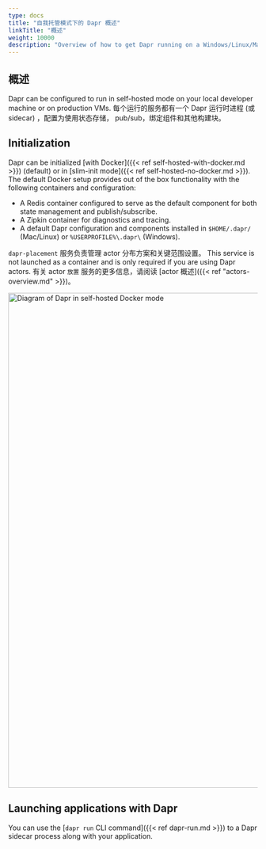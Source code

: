 ```yaml
---
type: docs
title: "自我托管模式下的 Dapr 概述"
linkTitle: "概述"
weight: 10000
description: "Overview of how to get Dapr running on a Windows/Linux/MacOS machine"
---
```


## 概述

Dapr can be configured to run in self-hosted mode on your local developer machine or on production VMs. 每个运行的服务都有一个 Dapr 运行时进程 (或 sidecar) ，配置为使用状态存储， pub/sub，绑定组件和其他构建块。

## Initialization

Dapr can be initialized [with Docker]({{< ref self-hosted-with-docker.md >}}) (default) or in [slim-init mode]({{< ref self-hosted-no-docker.md >}}). The default Docker setup provides out of the box functionality with the following containers and configuration:
- A Redis container configured to serve as the default component for both state management and publish/subscribe.
- A Zipkin container for diagnostics and tracing.
- A default Dapr configuration and components installed in `$HOME/.dapr/` (Mac/Linux) or `%USERPROFILE%\.dapr\` (Windows).

`dapr-placement` 服务负责管理 actor 分布方案和关键范围设置。 This service is not launched as a container and is only required if you are using Dapr actors. 有关 actor `放置` 服务的更多信息，请阅读 [actor 概述]({{< ref "actors-overview.md" >}})。

<img src="/images/overview-standalone-docker.png" width=1000 alt="Diagram of Dapr in self-hosted Docker mode" />

## Launching applications with Dapr

You can use the [`dapr run` CLI command]({{< ref dapr-run.md >}}) to a Dapr sidecar process along with your application.

